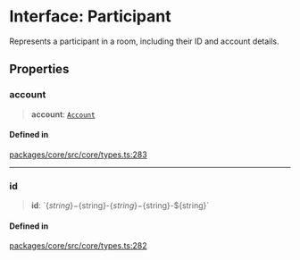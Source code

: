 # Interface: Participant

Represents a participant in a room, including their ID and account details.

## Properties

### account

> **account**: [`Account`](Account.md)

#### Defined in

[packages/core/src/core/types.ts:283](https://github.com/ai16z/eliza/blob/main/packages/core/src/core/types.ts#L283)

***

### id

> **id**: \`$\{string\}-$\{string\}-$\{string\}-$\{string\}-$\{string\}\`

#### Defined in

[packages/core/src/core/types.ts:282](https://github.com/ai16z/eliza/blob/main/packages/core/src/core/types.ts#L282)

